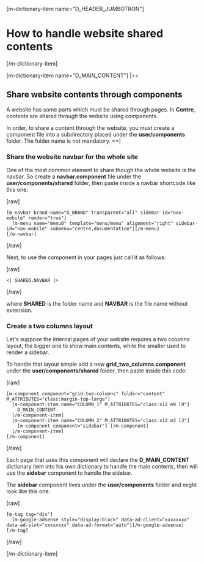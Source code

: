 [m-dictionary-item name="D_HEADER_JUMBOTRON"]
  # How to handle website shared contents
[/m-dictionary-item]

[m-dictionary-item name="D_MAIN_CONTENT"]
  |==
  ## Share website contents through components

  A website has some parts which must be shared through pages. In **Centre**, contents are shared through the website using components.

  In order, to share a content through the website, you must create a component file into a subdirectory placed under the **user/components** folder. The folder name is not mandatory.
  ==|
  ### Share the website navbar for the whole site

  One of the most common element to share though the whole website is the navbar. So create a **navbar.component** file under the **user/components/shared** folder, then paste inside a navbar shortcode like this one:

  [raw]
  ```
  [m-navbar brand-name="D_BRAND" transparent="all" sidebar-id="nav-mobile" render="true"]
    [m-menu name="menu0" template="menu/menu" alignment="right" sidebar-id="nav-mobile" submenu="centre,documentation"][/m-menu]
  [/m-navbar]
  ```
  [/raw]

  Next, to use the component in your pages just call it as follows:

  [raw]
  ```
  <| SHARED.NAVBAR |>
  ```
  [/raw]

  where **SHARED** is the folder name and **NAVBAR** is the file name without extension.

  ### Create a two columns layout

  Let's suppose the internal pages of your website requires a two columns layout, the bigger one to show main contents, while the smaller used to render a sidebar.

  To handle that layout simple add a new **grid_two_columns.component** under the **user/components/shared** folder, then paste inside this code:

  [raw]
  ```
  [m-component component="grid-two-columns" folder="content" M_ATTRIBUTES="class:margin-top-large"]
    [m-component-item name="COLUMN_1" M_ATTRIBUTES="class:s12 m9 l9"]
      D_MAIN_CONTENT
    [/m-component-item]
    [m-component-item name="COLUMN_2" M_ATTRIBUTES="class:s12 m3 l3"]
      [m-component component="sidebar"] [/m-component]
    [/m-component-item]
  [/m-component]
  ```
  [/raw]

  Each page that uses this component will declare the **D_MAIN_CONTENT** dictionary item into his own dictionary to handle the main contents, then will use the **sidebar** component to handle the sidebar.

  The **sidebar** component lives under the **user/components** folder and might look like this one:

  [raw]
  ```
  [m-tag tag="div"]
    [m-google-adsense style="display:block" data-ad-client="xxxxxxxx" data-ad-slot="xxxxxxxx" data-ad-format="auto"][/m-google-adsense]
  [/m-tag]
  ```
  [/raw]

[/m-dictionary-item]
